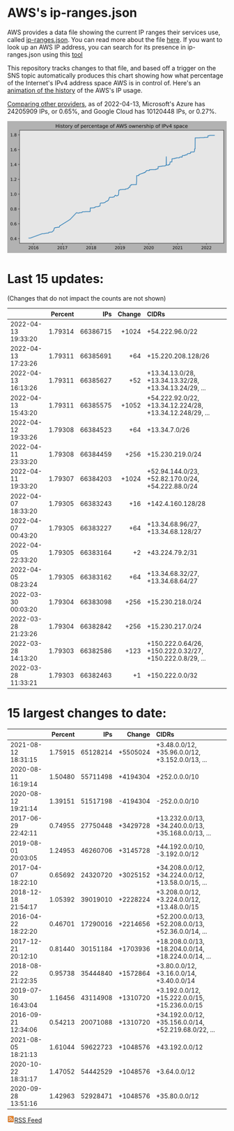 # AWS's ip-ranges.json

AWS provides a data file showing the current IP ranges their
services use, called [ip-ranges.json](https://ip-ranges.amazonaws.com/ip-ranges.json).  You 
can read more about the file [here](https://docs.aws.amazon.com/general/latest/gr/aws-ip-ranges.html).  If you want to look up an AWS IP address, you can search for its presence in ip-ranges.json using this [tool](https://seligman.github.io/aws-ip-ranges/)

This repository tracks changes to that file, and based off a trigger on the SNS topic 
automatically produces this chart showing how what percentage of the Internet's IPv4 
address space AWS is in control of.  Here's an 
[animation of the history](https://youtu.be/Su25yl7eol8) of the AWS's IP usage.

[Comparing other providers](https://github.com/seligman/cloud_sizes), as of 2022-04-13, Microsoft's Azure has 24205909 IPs, or 0.65%, and Google Cloud has 10120448 IPs, or 0.27%.

![History of AWS](history_count.svg)

# Last 15 updates:

(Changes that do not impact the counts are not shown)

| | Percent | IPs | Change | CIDRs |
| :--- | ---: | ---: | ---: | :--- |
| 2022-04-13 19:33:20 | 1.79314 | 66386715 | +1024 | +54.222.96.0/22 |
| 2022-04-13 17:23:26 | 1.79311 | 66385691 | +64 | +15.220.208.128/26 |
| 2022-04-13 16:13:26 | 1.79311 | 66385627 | +52 | +13.34.13.0/28, +13.34.13.32/28, +13.34.13.24/29, ... |
| 2022-04-13 15:43:20 | 1.79311 | 66385575 | +1052 | +54.222.92.0/22, +13.34.12.224/28, +13.34.12.248/29, ... |
| 2022-04-12 19:33:26 | 1.79308 | 66384523 | +64 | +13.34.7.0/26 |
| 2022-04-11 23:33:20 | 1.79308 | 66384459 | +256 | +15.230.219.0/24 |
| 2022-04-11 19:33:20 | 1.79307 | 66384203 | +1024 | +52.94.144.0/23, +52.82.170.0/24, +54.222.88.0/24 |
| 2022-04-07 18:33:20 | 1.79305 | 66383243 | +16 | +142.4.160.128/28 |
| 2022-04-07 00:43:20 | 1.79305 | 66383227 | +64 | +13.34.68.96/27, +13.34.68.128/27 |
| 2022-04-05 22:33:20 | 1.79305 | 66383164 | +2 | +43.224.79.2/31 |
| 2022-04-05 08:23:24 | 1.79305 | 66383162 | +64 | +13.34.68.32/27, +13.34.68.64/27 |
| 2022-03-30 00:03:20 | 1.79304 | 66383098 | +256 | +15.230.218.0/24 |
| 2022-03-28 21:23:26 | 1.79304 | 66382842 | +256 | +15.230.217.0/24 |
| 2022-03-28 14:13:20 | 1.79303 | 66382586 | +123 | +150.222.0.64/26, +150.222.0.32/27, +150.222.0.8/29, ... |
| 2022-03-28 11:33:21 | 1.79303 | 66382463 | +1 | +150.222.0.0/32 |


# 15 largest changes to date:

| | Percent | IPs | Change | CIDRs |
| :--- | ---: | ---: | ---: | :--- |
| 2021-08-12 18:31:15 | 1.75915 | 65128214 | +5505024 | +3.48.0.0/12, +35.96.0.0/12, +3.152.0.0/13, ... |
| 2020-08-11 16:19:14 | 1.50480 | 55711498 | +4194304 | +252.0.0.0/10 |
| 2020-08-12 19:21:14 | 1.39151 | 51517198 | -4194304 | -252.0.0.0/10 |
| 2017-06-29 22:42:11 | 0.74955 | 27750448 | +3429728 | +13.232.0.0/13, +34.240.0.0/13, +35.168.0.0/13, ... |
| 2019-08-01 20:03:05 | 1.24953 | 46260706 | +3145728 | +44.192.0.0/10, -3.192.0.0/12 |
| 2017-04-07 18:22:10 | 0.65692 | 24320720 | +3025152 | +34.208.0.0/12, +34.224.0.0/12, +13.58.0.0/15, ... |
| 2018-12-18 21:54:17 | 1.05392 | 39019010 | +2228224 | +3.208.0.0/12, +3.224.0.0/12, +13.48.0.0/15 |
| 2016-04-22 18:22:20 | 0.46701 | 17290016 | +2214656 | +52.200.0.0/13, +52.208.0.0/13, +52.36.0.0/14, ... |
| 2017-12-21 20:12:10 | 0.81440 | 30151184 | +1703936 | +18.208.0.0/13, +18.204.0.0/14, +18.224.0.0/14, ... |
| 2018-08-22 21:22:35 | 0.95738 | 35444840 | +1572864 | +3.80.0.0/12, +3.16.0.0/14, +3.40.0.0/14 |
| 2019-07-30 16:43:04 | 1.16456 | 43114908 | +1310720 | +3.192.0.0/12, +15.222.0.0/15, +15.236.0.0/15 |
| 2016-09-21 12:34:06 | 0.54213 | 20071088 | +1310720 | +34.192.0.0/12, +35.156.0.0/14, +52.219.68.0/22, ... |
| 2021-08-05 18:21:13 | 1.61044 | 59622723 | +1048576 | +43.192.0.0/12 |
| 2020-10-22 18:31:17 | 1.47052 | 54442529 | +1048576 | +3.64.0.0/12 |
| 2020-09-28 13:51:16 | 1.42963 | 52928471 | +1048576 | +35.80.0.0/12 |


[![RSS Icon](rss-icon.png)RSS Feed](https://raw.githubusercontent.com/seligman/aws-ip-ranges/master/rss.xml)

